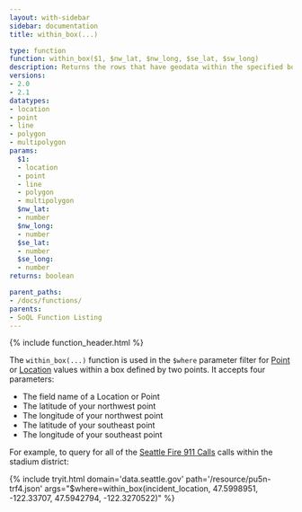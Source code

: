 ```yaml
---
layout: with-sidebar
sidebar: documentation
title: within_box(...)

type: function
function: within_box($1, $nw_lat, $nw_long, $se_lat, $sw_long)
description: Returns the rows that have geodata within the specified box, defined by latitude, longitude corners
versions:
- 2.0
- 2.1
datatypes:
- location
- point
- line
- polygon
- multipolygon
params:
  $1:
  - location
  - point
  - line
  - polygon
  - multipolygon
  $nw_lat:
  - number
  $nw_long:
  - number
  $se_lat:
  - number
  $se_long:
  - number
returns: boolean

parent_paths: 
- /docs/functions/
parents: 
- SoQL Function Listing 
---
```


{% include function_header.html %}

The `within_box(...)` function is used in the `$where` parameter filter for [Point](/docs/datatypes/point.html) or [Location](/docs/datatypes/location.html) values within a box defined by two points. It accepts four parameters:

- The field name of a Location or Point
- The latitude of your northwest point
- The longitude of your northwest point
- The latitude of your southeast point
- The longitude of your southeast point

For example, to query for all of the [Seattle Fire 911 Calls](https://data.seattle.gov/Public-Safety/Seattle-Police-Department-911-Incident-Response/3k2p-39jp) calls within the stadium district:

{% include tryit.html domain='data.seattle.gov' path='/resource/pu5n-trf4.json' args="$where=within_box(incident_location, 47.5998951, -122.33707, 47.5942794, -122.3270522)" %}
